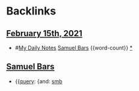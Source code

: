 
# Backlinks
## [February 15th, 2021](<February 15th, 2021.md>)
- #[My Daily Notes](<My Daily Notes.md>) [Samuel Bars](<Samuel Bars.md>) {{word-count}} [*]([smb](<smb.md>))

## [Samuel Bars](<Samuel Bars.md>)
- {{[query](<query.md>): {and: [smb](<smb.md>)

